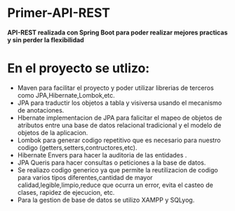 # Primer-API-REST
**API-REST realizada con Spring Boot para poder realizar mejores practicas y sin perder la flexibilidad**
# En el proyecto se utlizo:
* Maven para facilitar el proyecto y poder utilizar librerias de terceros como JPA,Hibernate,Lombok,etc.
* JPA para traductir los objetos a tabla y visiversa usando el mecanismo de anotaciones.
* Hbernate implementacion de JPA para falicitar el mapeo de objetos de atributos entre una base de datos relacional tradicional y el modelo de objetos de la aplicacion.
* Lombok para generar codigo repetitivo que es necesario para nuestro codigo (getters,setters,contructores,etc).
* Hibernate Envers para hacer la auditoria de las entidades .
* JPA Queris para hacer consultas o peticiones a la base de datos.
* Se realiazo codigo generico ya que permite la reutilizacion de codigo para varios tipos diferentes,cantidad de mayor calidad,legible,limpio,reduce que ocurra un error,
evita el casteo de clases, rapidez de ejecucion, etc.
* Para la gestion de base de datos se utilizo XAMPP y SQLyog.

